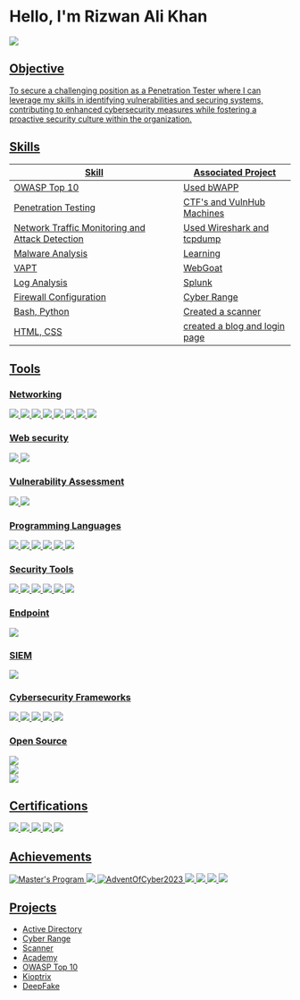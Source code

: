 # Hello, I'm Rizwan Ali Khan
<a href="https://www.linkedin.com/in/patanrizwanalikhan"/><img src="https://img.shields.io/badge/-LinkedIn-0072b1?&style=for-the-badge&logo=linkedin&logoColor=white" />

## Objective
To secure a challenging position as a Penetration Tester where I can leverage my skills in identifying vulnerabilities and securing systems, contributing to enhanced cybersecurity measures while fostering a proactive security culture within the organization.
## Skills

| Skill                                         | Associated Project         |
|-----------------------------------------------|----------------------------|
| OWASP Top 10          |Used bWAPP|
|Penetration Testing |CTF's and VulnHub Machines|
| Network Traffic Monitoring and Attack Detection |Used Wireshark and tcpdump |
| Malware Analysis                                | Learning|
| VAPT     | WebGoat|
| Log Analysis                 |Splunk |
| Firewall Configuration                         | Cyber Range |
| Bash, Python | Created a scanner |
| HTML, CSS                                       | created a blog and login page |

## Tools

### Networking
<div>
<img src="https://img.shields.io/badge/-Wireshark-1679A7?&style=for-the-badge&logo=Wireshark&logoColor=white" />
<img src="https://img.shields.io/badge/-TCPdump-FF6F61?style=for-the-badge&logo=TCPdump&logoColor=white" />
<img src="https://img.shields.io/badge/-Nmap-4EAA25?style=for-the-badge&logo=Nmap&logoColor=white" />
<img src=" https://img.shields.io/badge/-OSI_Model-4B9CD3?style=for-the-badge&logo=internet-explorer&logoColor=white" />
<img src="https://img.shields.io/badge/-TCP_IP_Model-FF6F61?style=for-the-badge&logo=internet-explorer&logoColor=white " />
<img src=" https://img.shields.io/badge/-Ports-FFA500?style=for-the-badge&logo=internet-explorer&logoColor=white" />
<img src="https://img.shields.io/badge/-Protocols-6A5ACD?style=for-the-badge&logo=internet-explorer&logoColor=white" />
<img src="https://img.shields.io/badge/-pfSense-3E66B8?style=for-the-badge&logo=pfSense&logoColor=white" />
</div>

### Web security
<div>
<img src="https://img.shields.io/badge/-OWASP%20Top%2010-5B5EA6?style=for-the-badge&logo=OWASP&logoColor=white" />
<img src="https://img.shields.io/badge/-Web%20Security-4B4B4B?style=for-the-badge&logo=Web&logoColor=white" />
</div>

### Vulnerability Assessment
<div>
    <img src="https://img.shields.io/badge/-VAPT-FF6F61?style=for-the-badge&logo=Security&logoColor=white" />
<img src="https://img.shields.io/badge/-FFUF-00BFFF?style=for-the-badge&logo=Security&logoColor=white" />
</div>

### Programming Languages
<div>
<img src="https://img.shields.io/badge/-Python-3776AB?style=for-the-badge&logo=Python&logoColor=white" />
<img src="https://img.shields.io/badge/-Go-00ADD8?style=for-the-badge&logo=Go&logoColor=white" />
<img src="https://img.shields.io/badge/-Bash-4EAA25?style=for-the-badge&logo=GNU%20Bash&logoColor=white" />
<img src="https://img.shields.io/badge/-HTML-E34F26?style=for-the-badge&logo=HTML5&logoColor=white" />
<img src="https://img.shields.io/badge/-CSS-1572B6?style=for-the-badge&logo=CSS3&logoColor=white" />
<img src="https://img.shields.io/badge/-PHP-777BB4?style=for-the-badge&logo=PHP&logoColor=white" />
</div>

### Security Tools
<div>
<img src="https://img.shields.io/badge/-Metasploit-00A1E4?style=for-the-badge&logo=Metasploit&logoColor=white" />
<img src="https://img.shields.io/badge/-Nessus-6B4C9A?style=for-the-badge&logo=Nessus&logoColor=white" />
    <img src="https://img.shields.io/badge/-OpenVAS-009900?style=for-the-badge&logo=OpenVAS&logoColor=white" />
<img src="https://img.shields.io/badge/-Kali%20Linux-557C94?style=for-the-badge&logo=Kali%20Linux&logoColor=white" />
    <img src="https://img.shields.io/badge/-DirBuster-FF6F61?style=for-the-badge&logo=Security&logoColor=white" />
<img src="https://img.shields.io/badge/-TheHarvester-00A1E4?style=for-the-badge&logo=Security&logoColor=white" />
</div>
    
### Endpoint
<div>
    <img src="https://img.shields.io/badge/-Microsoft_Defender_for_Endpoint-00A4EF?&style=for-the-badge&logo=Microsoft&logoColor=white" />
</div>

### SIEM
<div>
    <img src="https://img.shields.io/badge/-Splunk-000000?&style=for-the-badge&logo=Splunk&logoColor=white" />
</div>

### Cybersecurity Frameworks
<div>
<img src="https://img.shields.io/badge/-MITRE%20ATT%26CK-7D8B3A?style=for-the-badge&logo=MITRE&logoColor=white" />
<img src="https://img.shields.io/badge/-NIST-4D4D4D?style=for-the-badge&logo=NIST&logoColor=white" />
<img src="https://img.shields.io/badge/-PCI%20DSS-0094D8?style=for-the-badge&logo=Payment&logoColor=white" />
<img src="https://img.shields.io/badge/-HIPAA-5A8BFF?style=for-the-badge&logo=Health&logoColor=white" />
<img src="https://img.shields.io/badge/-ISO%2027001-0072C6?style=for-the-badge&logo=ISO&logoColor=white" />
</div>

### Open Source
<div>
   <img src="https://img.shields.io/badge/-OSINT-2D87F0?style=for-the-badge&logo=OpenSearch&logoColor=white" />
</div>

<div>
    <img src="https://img.shields.io/badge/-Cyber%20Security-FF4F4F?style=for-the-badge&logo=Security&logoColor=white" />
</div>
<div>
    <img src="https://img.shields.io/badge/-Cloud%20Computing-00B2E2?style=for-the-badge&logo=Cloudflare&logoColor=white" />
</div>


## Certifications
<div>
<img src="https://img.shields.io/badge/-CompTIA%20Security%2B%20%28701%29%20In%20Progress-FF0000?style=for-the-badge&logo=CompTIA&logoColor=white" />
<img src="https://img.shields.io/badge/-CEH_V11_Training-FF0000?style=for-the-badge&logo=Security&logoColor=white " />
<img src="https://img.shields.io/badge/-PEH-4CAF50?style=for-the-badge&logo=TCMSecurity&logoColor=white" />
<img src="https://img.shields.io/badge/-Cybersecurity_Bootcamp_Cohort_9-FFA500?style=for-the-badge&logo=Security&logoColor=white" />
<img src="https://img.shields.io/badge/-C%7CPent_In_Progress-FF0000?style=for-the-badge&logo=Security&logoColor=white" />
</div>

## Achievements

<div>
<img src="https://img.shields.io/badge/Master's%20Program-808080?style=for-the-badge&logo=simplilearn&logoColor=white" alt="Master's Program"/>
<img src="https://img.shields.io/badge/-Cyber_Apocalypse_2023-FF6F61?style=for-the-badge&logo=HackTheBox&logoColor=white" />
<img src="https://img.shields.io/badge/-AdventOfCyber2023-007BFF?&style=for-the-badge&logo=TryHackMe&logoColor=white" alt="AdventOfCyber2023">
<img src="https://img.shields.io/badge/-Security_Engineer_Certificate-FF6F61?style=for-the-badge&logo=Security&logoColor=white " />
<img src="https://img.shields.io/badge/-Wireshark-00BFFF?style=for-the-badge&logo=Wireshark&logoColor=white " />
<img src="https://img.shields.io/badge/-CompTIA%20Security%2B%20%28601-FF0000?style=for-the-badge&logo=CompTIA&logoColor=white" />
<img src="https://img.shields.io/badge/-Nmap-FFA500?style=for-the-badge&logo=Nmap&logoColor=white " />
</div>


## Projects
- Active Directory
- Cyber Range
- Scanner
- Academy
- OWASP Top 10
- Kioptrix
- DeepFake
